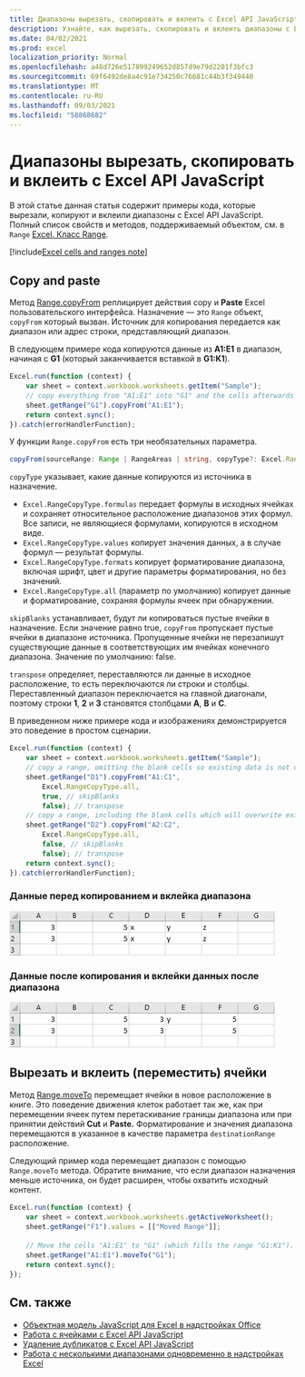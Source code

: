 ```yaml
---
title: Диапазоны вырезать, скопировать и вклеить с Excel API JavaScript
description: Узнайте, как вырезать, скопировать и вклеить диапазоны с Excel API JavaScript.
ms.date: 04/02/2021
ms.prod: excel
localization_priority: Normal
ms.openlocfilehash: a48d726e517899249652d857d9e79d2201f3bfc3
ms.sourcegitcommit: 69f6492de8a4c91e734250c76681c44b3f349440
ms.translationtype: MT
ms.contentlocale: ru-RU
ms.lasthandoff: 09/03/2021
ms.locfileid: "58868682"
---
```

# <a name="cut-copy-and-paste-ranges-using-the-excel-javascript-api"></a>Диапазоны вырезать, скопировать и вклеить с Excel API JavaScript

В этой статье данная статья содержит примеры кода, которые вырезали, копируют и вклеили диапазоны с Excel API JavaScript. Полный список свойств и методов, поддерживаемый объектом, см. в `Range` [Excel. Класс Range](/javascript/api/excel/excel.range).

[!include[Excel cells and ranges note](../includes/note-excel-cells-and-ranges.md)]

## <a name="copy-and-paste"></a>Copy and paste

Метод [Range.copyFrom](/javascript/api/excel/excel.range#copyFrom_sourceRange__copyType__skipBlanks__transpose_) реплицирует  действия copy и **Paste** Excel пользовательского интерфейса. Назначение — это `Range` объект, `copyFrom` который вызван. Источник для копирования передается как диапазон или адрес строки, представляющий диапазон.

В следующем примере кода копируются данные из **A1:E1** в диапазон, начиная с **G1** (который заканчивается вставкой в **G1:K1**).

```js
Excel.run(function (context) {
    var sheet = context.workbook.worksheets.getItem("Sample");
    // copy everything from "A1:E1" into "G1" and the cells afterwards ("G1:K1")
    sheet.getRange("G1").copyFrom("A1:E1");
    return context.sync();
}).catch(errorHandlerFunction);
```

У функции `Range.copyFrom` есть три необязательных параметра.

```TypeScript
copyFrom(sourceRange: Range | RangeAreas | string, copyType?: Excel.RangeCopyType, skipBlanks?: boolean, transpose?: boolean): void;
```

`copyType` указывает, какие данные копируются из источника в назначение.

- `Excel.RangeCopyType.formulas` передает формулы в исходных ячейках и сохраняет относительное расположение диапазонов этих формул. Все записи, не являющиеся формулами, копируются в исходном виде.
- `Excel.RangeCopyType.values` копирует значения данных, а в случае формул — результат формулы.
- `Excel.RangeCopyType.formats` копирует форматирование диапазона, включая шрифт, цвет и другие параметры форматирования, но без значений.
- `Excel.RangeCopyType.all` (параметр по умолчанию) копирует данные и форматирование, сохраняя формулы ячеек при обнаружении.

`skipBlanks` устанавливает, будут ли копироваться пустые ячейки в назначение. Если значение равно true, `copyFrom` пропускает пустые ячейки в диапазоне источника.
Пропущенные ячейки не перезапишут существующие данные в соответствующих им ячейках конечного диапазона. Значение по умолчанию: false.

`transpose` определяет, переставляются ли данные в исходное расположение, то есть переключаются ли строки и столбцы.
Переставленный диапазон переключается на главной диагонали, поэтому строки **1**, **2** и **3** становятся столбцами **A**, **B** и **C**.

В приведенном ниже примере кода и изображениях демонстрируется это поведение в простом сценарии.

```js
Excel.run(function (context) {
    var sheet = context.workbook.worksheets.getItem("Sample");
    // copy a range, omitting the blank cells so existing data is not overwritten in those cells
    sheet.getRange("D1").copyFrom("A1:C1",
        Excel.RangeCopyType.all,
        true, // skipBlanks
        false); // transpose
    // copy a range, including the blank cells which will overwrite existing data in the target cells
    sheet.getRange("D2").copyFrom("A2:C2",
        Excel.RangeCopyType.all,
        false, // skipBlanks
        false); // transpose
    return context.sync();
}).catch(errorHandlerFunction);
```

### <a name="data-before-range-is-copied-and-pasted"></a>Данные перед копированием и вклейка диапазона

![Данные в Excel перед запуском метода копирования диапазона.](../images/excel-range-copyfrom-skipblanks-before.png)

### <a name="data-after-range-is-copied-and-pasted"></a>Данные после копирования и вклейки данных после диапазона

![Данные в Excel после запуска метода копирования диапазона.](../images/excel-range-copyfrom-skipblanks-after.png)

## <a name="cut-and-paste-move-cells"></a>Вырезать и вклеить (переместить) ячейки

Метод [Range.moveTo](/javascript/api/excel/excel.range#moveTo_destinationRange_) перемещает ячейки в новое расположение в книге. Это поведение движения клеток работает так [](https://support.microsoft.com/office/803d65eb-6a3e-4534-8c6f-ff12d1c4139e) же, как при перемещении ячеек путем перетаскивание границы диапазона или при принятии действий **Cut** и **Paste.** Форматирование и значения диапазона перемещаются в указанное в качестве параметра `destinationRange` расположение.

Следующий пример кода перемещает диапазон с помощью `Range.moveTo` метода. Обратите внимание, что если диапазон назначения меньше источника, он будет расширен, чтобы охватить исходный контент.

```js
Excel.run(function (context) {
    var sheet = context.workbook.worksheets.getActiveWorksheet();
    sheet.getRange("F1").values = [["Moved Range"]];

    // Move the cells "A1:E1" to "G1" (which fills the range "G1:K1").
    sheet.getRange("A1:E1").moveTo("G1");
    return context.sync();
});
```

## <a name="see-also"></a>См. также

- [Объектная модель JavaScript для Excel в надстройках Office](excel-add-ins-core-concepts.md)
- [Работа с ячейками с Excel API JavaScript](excel-add-ins-cells.md)
- [Удаление дубликатов с Excel API JavaScript](excel-add-ins-ranges-remove-duplicates.md)
- [Работа с несколькими диапазонами одновременно в надстройках Excel](excel-add-ins-multiple-ranges.md)
